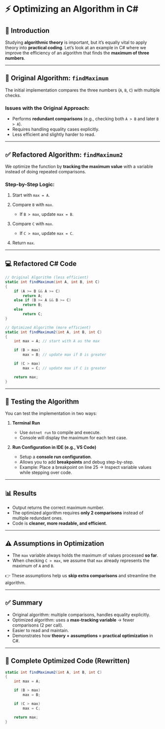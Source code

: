 # ⚡ Optimizing an Algorithm in C\#

## 📘 Introduction

Studying **algorithmic theory** is important, but it’s equally vital to apply theory into **practical coding**. Let’s look at an example in C# where we improve the efficiency of an algorithm that finds the **maximum of three numbers**.

---

## 🔎 Original Algorithm: `findMaximum`

The initial implementation compares the three numbers (`A`, `B`, `C`) with multiple checks.

### Issues with the Original Approach:

* Performs **redundant comparisons** (e.g., checking both `A > B` and later `B > A`).
* Requires handling equality cases explicitly.
* Less efficient and slightly harder to read.

---

## ✅ Refactored Algorithm: `findMaximum2`

We optimize the function by **tracking the maximum value** with a variable instead of doing repeated comparisons.

### Step-by-Step Logic:

1. Start with `max = A`.
2. Compare `B` with `max`.

   * If `B > max`, update `max = B`.
3. Compare `C` with `max`.

   * If `C > max`, update `max = C`.
4. Return `max`.

---

## 💻 Refactored C# Code

```csharp
// Original Algorithm (less efficient)
static int findMaximum(int A, int B, int C)
{
    if (A >= B && A >= C)
        return A;
    else if (B >= A && B >= C)
        return B;
    else
        return C;
}

// Optimized Algorithm (more efficient)
static int findMaximum2(int A, int B, int C)
{
    int max = A; // start with A as the max

    if (B > max)
        max = B; // update max if B is greater

    if (C > max)
        max = C; // update max if C is greater

    return max;
}
```

---

## 🧪 Testing the Algorithm

You can test the implementation in two ways:

1. **Terminal Run**

   * Use `dotnet run` to compile and execute.
   * Console will display the maximum for each test case.

2. **Run Configuration in IDE (e.g., VS Code)**

   * Setup a **console run configuration**.
   * Allows you to add **breakpoints** and debug step-by-step.
   * Example: Place a breakpoint on line 25 → Inspect variable values while stepping over code.

---

## 📊 Results

* Output returns the correct maximum number.
* The optimized algorithm requires **only 2 comparisons** instead of multiple redundant ones.
* Code is **cleaner, more readable, and efficient**.

---

## ⚠️ Assumptions in Optimization

* The `max` variable always holds the maximum of values processed **so far**.
* When checking `C > max`, we assume that `max` already represents the maximum of `A` and `B`.

👉 These assumptions help us **skip extra comparisons** and streamline the algorithm.

---

## ✅ Summary

* Original algorithm: multiple comparisons, handles equality explicitly.
* Optimized algorithm: uses a **max-tracking variable** → fewer comparisons (2 per call).
* Easier to read and maintain.
* Demonstrates how **theory + assumptions = practical optimization** in C#.

---

## 📌 Complete Optimized Code (Rewritten)

```csharp
static int findMaximum2(int A, int B, int C)
{
    int max = A;

    if (B > max)
        max = B;

    if (C > max)
        max = C;

    return max;
}
```
